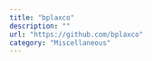 ```yaml
---
title: "bplaxco"
description: ""
url: "https://github.com/bplaxco"
category: "Miscellaneous"
---
```

